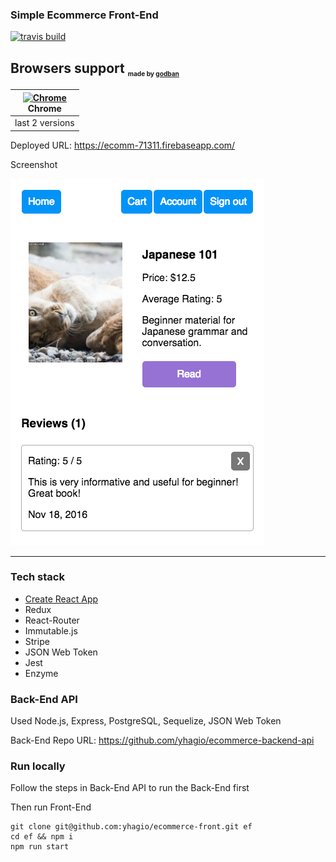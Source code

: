 ### Simple Ecommerce Front-End

[![travis build](https://img.shields.io/travis/yhagio/ecommerce-front.svg?style=flat-square)](https://travis-ci.org/yhagio/ecommerce-front)

## Browsers support <sub><sup><sub><sub>made by <a href="https://godban.github.io">godban</a></sub></sub></sup></sub>

| [<img src="https://raw.githubusercontent.com/godban/browsers-support-badges/master/src/images/chrome.png" alt="Chrome" width="16px" height="16px" />](http://godban.github.io/browsers-support-badges/)</br>Chrome |
| --------- |
| last 2 versions

Deployed URL: https://ecomm-71311.firebaseapp.com/

Screenshot

![Screenshot](/scr.png)

---

### Tech stack

* [Create React App](https://github.com/facebookincubator/create-react-app)
* Redux
* React-Router
* Immutable.js
* Stripe
* JSON Web Token
* Jest
* Enzyme

### Back-End API

Used Node.js, Express, PostgreSQL, Sequelize, JSON Web Token

Back-End Repo URL: https://github.com/yhagio/ecommerce-backend-api

### Run locally

Follow the steps in Back-End API to run the Back-End first

Then run Front-End
```
git clone git@github.com:yhagio/ecommerce-front.git ef
cd ef && npm i 
npm run start
```
